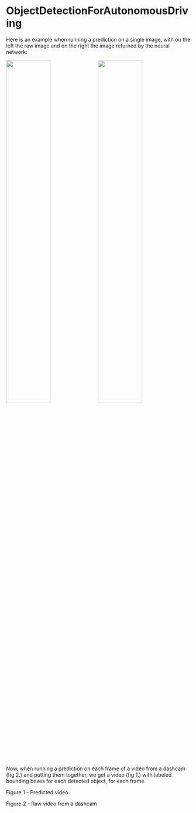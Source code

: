 # ObjectDetectionForAutonomousDriving

Here is an example when running a prediction on a single image, with on the left the raw image and on the right the image returned by the neural network:

<p float="left">
  <img src="https://user-images.githubusercontent.com/86181145/205443119-d01be4e8-8774-4c71-aa7c-e05d99567d9d.jpg" width="49%" height="49%">
  <img src="https://user-images.githubusercontent.com/86181145/205443118-5dc81cd9-9e17-496c-8a7a-43fa5250c38e.jpg" width="49%" height="49%">
</p>

Now, when running a prediction on each frame of a video from a dashcam (fig 2.) and putting them together, we get a video (fig 1.) with labeled bounding boxes for each detected object, for each frame.

Figure 1 - Predicted video



Figure 2 - Raw video from a dashcam





